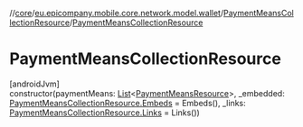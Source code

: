 //[core](../../../index.md)/[eu.epicompany.mobile.core.network.model.wallet](../index.md)/[PaymentMeansCollectionResource](index.md)/[PaymentMeansCollectionResource](-payment-means-collection-resource.md)

# PaymentMeansCollectionResource

[androidJvm]\
constructor(paymentMeans: [List](https://kotlinlang.org/api/latest/jvm/stdlib/kotlin.collections/-list/index.html)&lt;[PaymentMeansResource](../-payment-means-resource/index.md)&gt;, _embedded: [PaymentMeansCollectionResource.Embeds](-embeds/index.md) = Embeds(), _links: [PaymentMeansCollectionResource.Links](-links/index.md) = Links())
